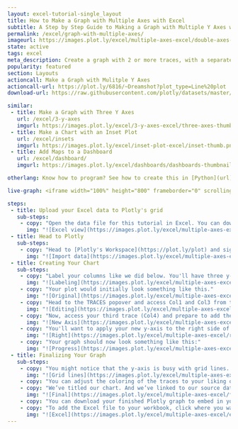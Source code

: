 ```yaml
---
layout: excel-tutorial-single_layout
title: How to Make a Graph with Multiple Axes with Excel
subtitle: A Step by Step Guide to Making a Graph with Multiple Y Axes with Plotly
permalink: /excel/graph-with-multiple-axes/
imageurl: https://images.plot.ly/excel/multiple-axes-excel/double-axes-chart-thumb.png
state: active
tags: excel
meta_description: Create a graph with 2 or more traces, with a separate y-axis for each trace with Plotly and Excel. Follow our step-by-step tutorial to make a multiple axes graph for free and online with Plotly.
popularity: featured
section: Layouts
actioncall: Make a Graph with Mulitple Y Axes 
actioncall-url: https://plot.ly/6816/~Dreamshot?plot_type=Line%20plot
download-url: https://raw.githubusercontent.com/plotly/datasets/master/multiple_y_axis.csv.zip

similar:
 - title: Make a Graph with Three Y Axes
   url: /excel/3-y-axes
   imgurl: https://images.plot.ly/excel/3-y-axes-excel/three-axes-thumb.png
 - title: Make a Chart with an Inset Plot
   url: /excel/insets
   imgurl: https://images.plot.ly/excel/inset-plot-excel/inset-thumb.png
 - title: Add Maps to a Dashboard
   url: /excel/dashboard/
   imgurl: https://images.plot.ly/excel/dashboards/dashboards-thumbnail.png

otherlang: Know how to program? See how to create this in [Python](url) or [R](url).

live-graph: <iframe width="100%" height="800" frameborder="0" scrolling="no" src="https://plot.ly/~Dreamshot/4437.embed"></iframe>

steps:
 - title: Upload your Excel data to Plotly's grid
   sub-steps:
    - copy: "Open the data file for this tutorial in Excel. You can download the file here in [CSV format](https://raw.githubusercontent.com/plotly/datasets/master/multiple_y_axis.csv)"
      img: "![Excel view](https://images.plot.ly/excel/multiple-axes-excel/excel-view-multiple-y-axes.png)"
 - title: Head to Plotly
   sub-steps:
    - copy: "Head to [Plotly's Workspace](https://plot.ly/plot) and sign into your free Plotly account. Go to 'Import,' click 'Upload a file,' then choose your Excel file to upload. Your Excel file will now open in Plotly's grid. For more about Plotly's grid, see [this tutorial](/add-data-to-the-plotly-grid/)"
      img: "![Import data](https://images.plot.ly/excel/multiple-axes-excel/import-data-multiple-y-axes.png)"
 - title: Creating Your Chart
   sub-steps:
    - copy: "Label your columns like we did below. You'll have three y-axis columns (male number, female number, male:female ratio) and one x-axis column (age). Select 'Line plots' from the MAKE A PLOT menu and then click line plot in the bottom left."
      img: "![Labeling](https://images.plot.ly/excel/multiple-axes-excel/labeling-multiple-y-axes.png)"
    - copy: "Your plot would initially look something like this."
      img: "![Original](https://images.plot.ly/excel/multiple-axes-excel/original-multiple-y-axes.png)"
    - copy: "Head to the TRACES popover and access Col1 and Col3 from the dropdown menu. For 'Type' you'll want these traces to be bar. For 'Mode' you'll want these traces to be stack. These two traces apply to the first y-axis (the one on the left)."
      img: "![Editing](https://images.plot.ly/excel/multiple-axes-excel/editing-multiple-y-axes.png)"
    - copy: "Now, access your third trace (Col4) and prepare to add the second y-axis. Click 'New Axis/Subplot...'"
      img: "![New Axis](https://images.plot.ly/excel/multiple-axes-excel/new-axis-multiple-y-axes.png)"
    - copy: "You'll want to apply your new y-axis to the right side of the graph."
      img: "![Right](https://images.plot.ly/excel/multiple-axes-excel/right-multiple-y-axes.png)"
    - copy: "Your graph should now look something like this:"
      img: "![Progress](https://images.plot.ly/excel/multiple-axes-excel/progress-multiple-y-axes.png)"
 - title: Finalizing Your Graph
   sub-steps:
    - copy: "You might notice that the y-axis is busy with grid lines. Open the AXES popover in the toolbar to clean this up. Select the y-axis and turn grid lines 'off.'"
      img: "![Grid lines](https://images.plot.ly/excel/multiple-axes-excel/grid-lines-multilple-y-axes.png)"
    - copy: "You can adjust the coloring of the traces to your liking or roll with Plotly's defaults. Within the legend on the right side of the graph, you can label your 'line' trace 'Ratio male/female,' Col3 'female,' and Col1 'male.'"
    - copy: "We’ve titled our chart. And we’ve linked to our source data in the x-axis label area."
      img: "![Final](https://images.plot.ly/excel/multiple-axes-excel/final-multiple-y-axes.png)"
    - copy: "You can download your finished Plotly graph to embed in your Excel workbook. We also recommend including the Plotly link to the graph inside your Excel workbook for easy access to the interactive Plotly version. Get the link to your graph by clicking the 'Share' button. Download an image of your Plotly graph by clicking EXPORT on the toolbar."
    - copy: "To add the Excel file to your workbook, click where you want to insert the picture inside Excel. On the INSERT tab inside Excel, in the ILLUSTRATIONS group, click PICTURE. Locate the Plotly graph image that you downloaded and then double-click it. Notice that we also copy-pasted the Plotly graph link in a cell for easy access to the interactive Plotly version." 
      img: "![Excel](https://images.plot.ly/excel/multiple-axes-excel/excel-multiple-y-axes.png)"
---
```

